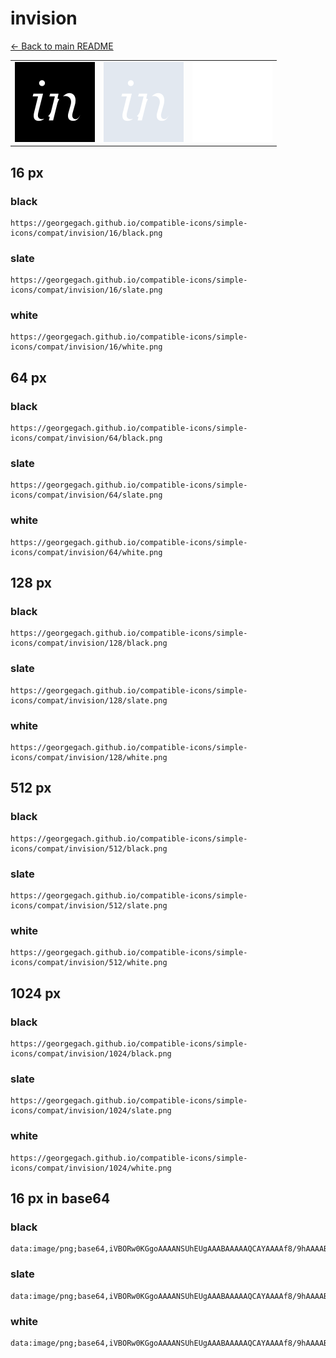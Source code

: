 # invision

[← Back to main README](../../README.md)

<table><tr>
  <td><img src="./128/black.png" width="128" alt="invision black icon" /></td>
  <td><img src="./128/slate.png" width="128" alt="invision slate icon" /></td>
  <td><img src="./128/white.png" width="128" alt="invision white icon" /></td>
</tr></table>

## 16 px

### black
```
https://georgegach.github.io/compatible-icons/simple-icons/compat/invision/16/black.png
```

### slate
```
https://georgegach.github.io/compatible-icons/simple-icons/compat/invision/16/slate.png
```

### white
```
https://georgegach.github.io/compatible-icons/simple-icons/compat/invision/16/white.png
```

## 64 px

### black
```
https://georgegach.github.io/compatible-icons/simple-icons/compat/invision/64/black.png
```

### slate
```
https://georgegach.github.io/compatible-icons/simple-icons/compat/invision/64/slate.png
```

### white
```
https://georgegach.github.io/compatible-icons/simple-icons/compat/invision/64/white.png
```

## 128 px

### black
```
https://georgegach.github.io/compatible-icons/simple-icons/compat/invision/128/black.png
```

### slate
```
https://georgegach.github.io/compatible-icons/simple-icons/compat/invision/128/slate.png
```

### white
```
https://georgegach.github.io/compatible-icons/simple-icons/compat/invision/128/white.png
```

## 512 px

### black
```
https://georgegach.github.io/compatible-icons/simple-icons/compat/invision/512/black.png
```

### slate
```
https://georgegach.github.io/compatible-icons/simple-icons/compat/invision/512/slate.png
```

### white
```
https://georgegach.github.io/compatible-icons/simple-icons/compat/invision/512/white.png
```

## 1024 px

### black
```
https://georgegach.github.io/compatible-icons/simple-icons/compat/invision/1024/black.png
```

### slate
```
https://georgegach.github.io/compatible-icons/simple-icons/compat/invision/1024/slate.png
```

### white
```
https://georgegach.github.io/compatible-icons/simple-icons/compat/invision/1024/white.png
```

## 16 px in base64

### black
```
data:image/png;base64,iVBORw0KGgoAAAANSUhEUgAAABAAAAAQCAYAAAAf8/9hAAAABmJLR0QA/wD/AP+gvaeTAAAA3ElEQVQ4jcXTPUpDURAF4O+piGBEwT+MK3AF2YJV3EdSWVrHwtKFiKWdhUsQbCRNSIooEjFEMUQhFhlDfLxHiEE8cJnLDOfMzLncBENzYGEe8p8JPOEWvd8KvKEWcSoS2SZ+YimV60fuRz49QR1VXOIDJzjHAMc4xXO623DivOAMN0YeNFDGA5rYiiZjTpYHV9hHwcjMI+xiGXsRc1fo4hVrscIFSlHrYQeb0wQOYtQWrrEetUccxr2TJ7CBRdxhG5WJjkXco43Vb0LWM2Y+V+AdK8HLFZgJ//+ZvgBO9TCT+7zFLAAAAABJRU5ErkJggg==
```

### slate
```
data:image/png;base64,iVBORw0KGgoAAAANSUhEUgAAABAAAAAQCAYAAAAf8/9hAAAABmJLR0QA/wD/AP+gvaeTAAABG0lEQVQ4jcWTzS6DYRCFn/N+bUMQEv8k9q7ALdi5DWFlyZYLsHEXYmknrkFiI3YsEPGXalTbb45FS1L9iWjErCbnfefMmTMZXd0+mwEiDVL8NwRC9wRnksu/IrBdUcZuWJWfEKiriaKBKbRjquIogNrw7wousTaJOALVDdugfUyN3Fs2e5jH3gRiRklLoDmI9wTr5DpFPCHvFJ0dkPoRGJznxygtgkZtn6kYa8AsSqU8NeYJl/qM4JdAr4IxRD2ldOjQSuuxHKQZpMl+HrxkmZZtT2GuI9VOkMeb4uLOjtWW0odeI0wEZEqcS0yTFzdkPjsuZEoXoBujkS/bOtZoqpIKxu1rBARvhqFm2oyOT4gh0/2+DMPfsf8/pg+DSnIiRiAAgAAAAABJRU5ErkJggg==
```

### white
```
data:image/png;base64,iVBORw0KGgoAAAANSUhEUgAAABAAAAAQCAYAAAAf8/9hAAAABmJLR0QA/wD/AP+gvaeTAAAA3klEQVQ4jcXTwSrEURgF8N8gKUQZhCfwBF7BivdgZWnNwtKDyNLOwiMoG81GLJCI/kSoY+GqmWnGxCRn893O1zn3fufr1pJEHxjoR/xnBjc4RvVbgydsldoTtS4hvmOojXspXAvf/oIG1rGPN2xiF6/YwDbuWhRpxX2SnSRHSaokZ0lWklwlOU9ST9JoFnTK4AALGPMZ5ipmMYy5UruO8IBHjJcR9rBUehVmMNXLYBF1XOAQE6V3jeVyvu1mMIlBnGAaa003zuMUlxj9EnRaY8d1FTxjBLXvDH6E//9MH1MGbFeBYnivAAAAAElFTkSuQmCC
```


